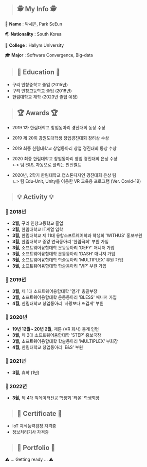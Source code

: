 > ## 🕵️ My Info 🕵️

👧 **Name** : 박세은, Park SeEun


🌏 **Nationality** : South Korea

🏫 **College** : Hallym University

🎓 **Major** : Software Convergence, Big-data 


> ## 	🏫 Education 🏫
- 구리 인창중학교 졸업 (2015년)   
- 구리 인창고등학교 졸업 (2018년)   
- 한림대학교 재학 (2023년 졸업 예정)

> ## 🏆 Awards 🏆
- 2019 1차 한림대학교 창업동아리 경진대회 동상 수상
- 2019 제 20회 강원도대학생 창업경진대회 장려상 수상
- 2019 최종 한림대학교 창업동아리 창업 경진대회 동상 수상
- 2020 최종 한림대학교 창업동아리 창업 경진대회 은상 수상    
   ㄴ> 팀 E&S, 자동으로 풀리는 안전벨트   
  
  
- 2020년, 2학기 한림대학교 캡스톤디자인 경진대회 은상 팀   
   ㄴ> 팀 Edu-Unit, Unity를 이용한 VR 교육용 프로그램 (Ver. Covid-19)   
  

> ## 💡 Activity 💡
### 📅 2018년   
- **2월,** 구리 인창고등학교 졸업
- **2월,** 한림대학교 IT계열 입학
- **3월,** 한림대학교 제 11대 융합소프트웨어학과 학생회 'WITHUS' 홍보부원
- **3월,** 한림대학교 중앙 연극동아리 '한림극회' 부원 가입   
- **3월,** 소프트웨어융합대학 운동동아리 'DEFY' 매니저 가입    
- **3월,** 소프트웨어융합대학 운동동아리 'DASH' 매니저 가입   
- **3월,** 소프트웨어융합대학 학술동아리 'MULTIPLEX' 부원 가입   
- **3월,** 소프트웨어융합대학 학술동아리 'VIP' 부원 가입     

### 📅 2019년
- **3월,** 제 1대 소프트웨어융합대학 '열기' 총괄부장   
- **3월,** 소프트웨어융합대학 운동동아리 'BLESS' 매니저 가입   
- **4월,** 한림대학교 창업동아리 '사랑보다 뜨겁게' 부원    

### 📅 2020년
- **19년 12월~ 20년 2월,** 제튼 (VR 회사) 동계 인턴   
- **3월,** 제 2대 소프트웨어융합대학 'STEP' 홍보국장
- **3월,** 소프트웨어융합대학 학술동아리 'MULTIPLEX' 부회장
- **4월,** 한림대학교 창업동아리 'E&S' 부원   

### 📅 2021년
- **3월,** 휴학 (1년)

### 📅 2022년
- **3월,** 제 4대 빅데이터전공 학생회 '라온' 학생회장   
   


> ## 💯 Certificate 💯
 - IoT 지식능력검정 자격증
 - 정보처리기사 자격증   

> ## 📂 Portfolio 📂   
⚠️ ... Getting ready ... ⚠️
